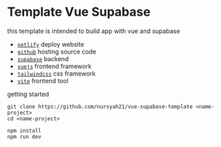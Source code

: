 # Template Vue Supabase

this template is intended to build app with vue and supabase

- [`netlify`](https://www.netlify.com/) deploy website
- [`github`](https://github.com/) hosting source code
- [`supabase`](https://supabase.com/) backend
- [`vuejs`](https://vuejs.org/) frontend framework
- [`tailwindcss`](https://tailwindcss.com/) css framework
- [`vite`](https://vitejs.dev/) frontend tool

getting started
```
git clone https://github.com/nursyah21/vue-supabase-template <name-project>
cd <name-project>

npm install
npm run dev
```
